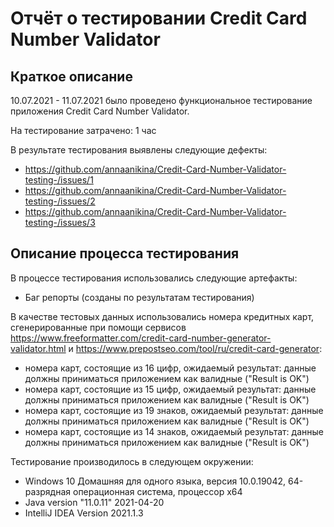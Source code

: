# Отчёт о тестировании Credit Card Number Validator

## Краткое описание

10.07.2021 - 11.07.2021 было проведено функциональное тестирование приложения Credit Card Number Validator.

На тестирование затрачено: 1 час

В результате тестирования выявлены следующие дефекты:
* https://github.com/annaanikina/Credit-Card-Number-Validator-testing-/issues/1
* https://github.com/annaanikina/Credit-Card-Number-Validator-testing-/issues/2
* https://github.com/annaanikina/Credit-Card-Number-Validator-testing-/issues/3


## Описание процесса тестирования

В процессе тестирования использовались следующие артефакты:
* Баг репорты (созданы по результатам тестирования)


В качестве тестовых данных использовались номера кредитных карт, сгенерированные при помощи сервисов https://www.freeformatter.com/credit-card-number-generator-validator.html и https://www.prepostseo.com/tool/ru/credit-card-generator:
* номера карт, состоящие из 16 цифр, ожидаемый результат: данные должны приниматься приложением как валидные ("Result is OK")
* номера карт, состоящие из 15 цифр, ожидаемый результат: данные должны приниматься приложением как валидные ("Result is OK")
* номера карт, состоящие из 19 знаков, ожидаемый результат: данные должны приниматься приложением как валидные ("Result is OK")
* номера карт, состоящие из 14 знаков, ожидаемый результат: данные должны приниматься приложением как валидные ("Result is OK")

Тестирование производилось в следующем окружении:
* Windows 10 Домашняя для одного языка, версия 10.0.19042, 64-разрядная операционная система, процессор x64
* Java  version "11.0.11" 2021-04-20
* IntelliJ IDEA Version 2021.1.3
